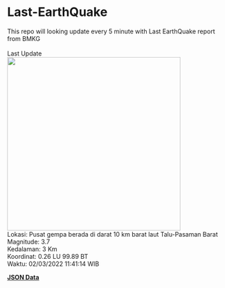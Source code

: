 # Last-EarthQuake
This repo will looking update every 5 minute with Last EarthQuake report from BMKG
<br>
<br>
Last Update
<br>
<img src="https://ews.bmkg.go.id/TEWS/data/20220302114114.mmi.jpg" width="400"/>
<br>
Lokasi: Pusat gempa berada di darat 10 km barat laut Talu-Pasaman Barat <br>
Magnitude: 3.7 <br>
Kedalaman: 3 Km <br>
Koordinat: 0.26 LU 99.89 BT <br>
Waktu: 02/03/2022 11:41:14 WIB <br>

<a href="./data/data.json">**JSON Data**</a>
